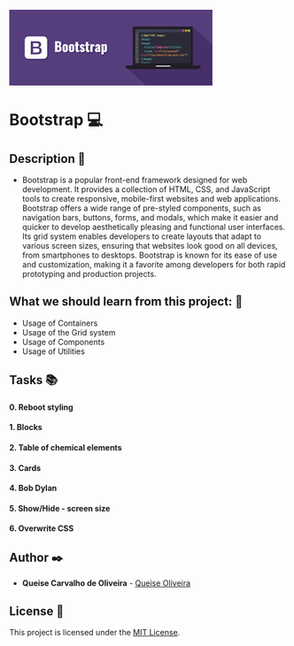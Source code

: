 ![bootstrap](https://github.com/Qcarvalhooliveira/holbertonschool-web_front_end/blob/master/Bootstrap/images/bootstrap.png)

# **Bootstrap** :computer:

## **Description** :speech_balloon:

* Bootstrap is a popular front-end framework designed for web development. It provides a collection of HTML, CSS, and JavaScript tools to create responsive, mobile-first websites and web applications. Bootstrap offers a wide range of pre-styled components, such as navigation bars, buttons, forms, and modals, which make it easier and quicker to develop aesthetically pleasing and functional user interfaces. Its grid system enables developers to create layouts that adapt to various screen sizes, ensuring that websites look good on all devices, from smartphones to desktops. Bootstrap is known for its ease of use and customization, making it a favorite among developers for both rapid prototyping and production projects.

## **What we should learn from this project:** :bookmark_tabs:


* Usage of Containers
* Usage of the Grid system
* Usage of Components
* Usage of Utilities


## **Tasks** :books:

#### **0. Reboot styling**

#### **1. Blocks**

#### **2. Table of chemical elements**

#### **3. Cards**

#### **4. Bob Dylan**

#### **5. Show/Hide - screen size**

#### **6. Overwrite CSS**


## **Author** :black_nib:

* **Queise Carvalho de Oliveira** - [Queise Oliveira](https://github.com/Qcarvalhooliveira)


## License :page_with_curl:
This project is licensed under the [MIT License](https://opensource.org/license/mit/).






